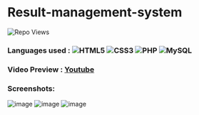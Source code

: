 # Result-management-system


![Repo Views](https://views.whatilearened.today/views/github/arjuncvinod/Result-management-system.svg?cache=remove)
### Languages used : ![HTML5](https://img.shields.io/badge/html5-%23E34F26.svg?style=flat&logo=html5&logoColor=white) ![CSS3](https://img.shields.io/badge/css3-%231572B6.svg?style=flat&logo=css3&logoColor=white) ![PHP](https://img.shields.io/badge/php-%23777BB4.svg?style=flat&logo=php&logoColor=white) ![MySQL](https://img.shields.io/badge/mysql-%2300f.svg?style=flat&logo=mysql&logoColor=white)
### Video Preview : [Youtube](https://www.youtube.com/watch?v=19TFNIzzG5g)
### Screenshots:
![image](https://github.com/arjuncvinod/Result-management-system/assets/68469520/d54a7d3c-70b0-4678-a73f-6288a9013bb8)
![image](https://github.com/arjuncvinod/Result-management-system/assets/68469520/eea4f326-46c7-421f-8a47-1fc005159c50)
![image](https://github.com/arjuncvinod/Result-management-system/assets/68469520/edf0745c-c42a-4c16-8596-763b76cebd7a)



